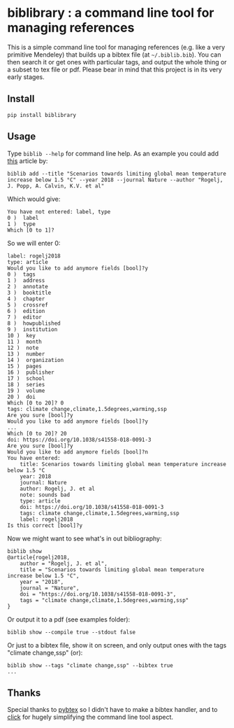 # biblibrary : a command line tool for managing references

This is a simple command line tool for managing references (e.g. like a very primitive Mendeley) that builds up a bibtex file (at `~/.biblib.bib`). You can then search it or get ones with particular tags, and output the whole thing or a subset to tex file or pdf. Please bear in mind that this project is in its very early stages.

## Install
`pip install biblibrary`

## Usage
Type `biblib --help` for command line help. As an example you could add [this](https://www.nature.com/articles/s41558-018-0091-3) article by:
```
biblib add --title "Scenarios towards limiting global mean temperature increase below 1.5 °C" --year 2018 --journal Nature --author "Rogelj, J. Popp, A. Calvin, K.V. et al"
```
Which would give:
```
You have not entered: label, type
0 )  label
1 )  type
Which [0 to 1]?
```
So we will enter 0:
```
label: rogelj2018
type: article
Would you like to add anymore fields [bool]?y
0 )  tags
1 )  address
2 )  annotate
3 )  booktitle
4 )  chapter
5 )  crossref
6 )  edition
7 )  editor
8 )  howpublished
9 )  institution
10 )  key
11 )  month
12 )  note
13 )  number
14 )  organization
15 )  pages
16 )  publisher
17 )  school
18 )  series
19 )  volume
20 )  doi
Which [0 to 20]? 0
tags: climate change,climate,1.5degrees,warming,ssp
Are you sure [bool]?y
Would you like to add anymore fields [bool]?y
...
Which [0 to 20]? 20
doi: https://doi.org/10.1038/s41558-018-0091-3
Are you sure [bool]?y
Would you like to add anymore fields [bool]?n
You have entered:
    title: Scenarios towards limiting global mean temperature increase below 1.5 °C
    year: 2018
    journal: Nature
    author: Rogelj, J. et al
    note: sounds bad 
    type: article
    doi: https://doi.org/10.1038/s41558-018-0091-3
    tags: climate change,climate,1.5degrees,warming,ssp
    label: rogelj2018
Is this correct [bool]?y
```
Now we might want to see what's in out bibliography:
```
biblib show
@article{rogelj2018,
    author = "Rogelj, J. et al",
    title = "Scenarios towards limiting global mean temperature increase below 1.5 °C",
    year = "2018",
    journal = "Nature",
    doi = "https://doi.org/10.1038/s41558-018-0091-3",
    tags = "climate change,climate,1.5degrees,warming,ssp"
}
```
Or output it to a pdf (see examples folder):
```
biblib show --compile true --stdout false
```
Or just to a bibtex file, show it on screen, and only output ones with the tags "climate change,ssp" (or):
```
biblib show --tags "climate change,ssp" --bibtex true
...
```

## Thanks
Special thanks to [pybtex](https://pybtex.org/) so I didn't have to make a bibtex handler, and to [click](https://click.palletsprojects.com/en/8.0.x/) for hugely simplifying the command line tool aspect.